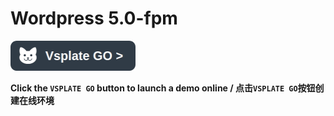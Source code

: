 # Wordpress 5.0-fpm

<a href="https://www.vsplate.com/?docker-compose=https://github.com/vsplate/dcenvs/wordpress/5.0-fpm"><img alt="VSPLATE GO" src="https://raw.githubusercontent.com/vsplate/images/master/vsgo_btn.png" width="200px"></a>

**Click the `VSPLATE GO` button to launch a demo online / 点击`VSPLATE GO`按钮创建在线环境**